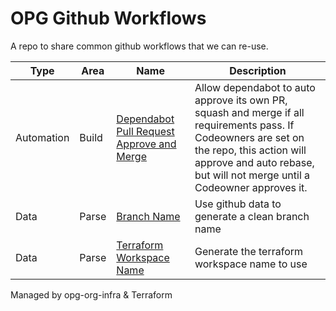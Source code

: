 # OPG Github Workflows

A repo to share common github workflows that we can re-use.

| Type       | Area       | Name       | Description                                              |
|------------|------------|------------|----------------------------------------------------------|
| Automation | Build | [Dependabot Pull Request Approve and Merge](./.github/workflows/automation-build-dependabot-approve-auto-merge.yml) | Allow dependabot to auto approve its own PR, squash and merge if all requirements pass. If Codeowners are set on the repo, this action will approve and auto rebase, but will not merge until a Codeowner approves it. |
| Data | Parse | [Branch Name](./.github/workflows/data-parse-branch-name.yml) | Use github data to generate a clean branch name |
| Data | Parse | [Terraform Workspace Name](./.github/workflows/data-parse-workspace.yml) | Generate the terraform workspace name to use |

Managed by opg-org-infra &amp; Terraform
